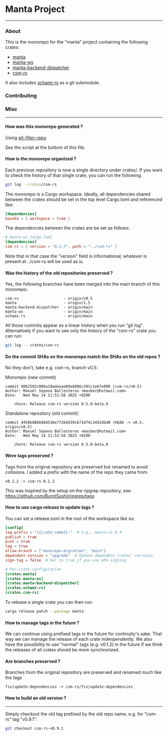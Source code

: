 # Manta Project
---
### About
This is the monorepo for the "manta" project containing the following crates:
+ [manta](https://github.com/eth-cscs/manta-project/tree/main/crates/manta)
+ [manta-ws](https://github.com/eth-cscs/manta-project/tree/main/crates/manta-ws)
+ [manta-backend-dispatcher](https://github.com/eth-cscs/manta-project/tree/main/crates/manta-backend-dispatcher)
+ [csm-rs](https://github.com/eth-cscs/manta-project/tree/main/crates/csm-rs)

It also includes [ochami-rs](https://github.com/OpenCHAMI/ochami-rs) as a git submodule.

### Contributing 


### Misc
---
#### How was this monorepo generated ?

Using [git-filter-repo](https://www.git-tower.com/learn/git/faq/git-filter-repo)

See the script at the bottom of this file.

#### How is the monorepo organized ?

Each previous repository is now a single directory under crates/.
If you want to check the history of that single crate, you can run the following:

```sh
git log --crates/csm-rs
```

The monorepo is a Cargo workspace. Ideally, all dependencies shared between the crates should be set
in the top level Cargo.toml and referenced like:

```toml
[dependencies]
base64 = { workspace = true }
```

The dependencies between the crates are be set as follows:

```toml
# manta-ws Cargo.toml
[dependencies]
csm-rs = { version = "0.1.7", path = "../csm-rs" }
```

Note that in that case the "version" field is informational; whatever is present at ../csm-rs will be used as is.

#### Was the history of the old repositories preserved ?

Yes, the following branches have been merged into the main branch of this monorepo:

```
csm-rs                    - origin/v0.5
manta                     - origin/1.5
manta-backend-dispatcher  - origin/main
manta-ws                  - origin/main
ochami-rs                 - origin/main
```
All those commits appear as a linear history when you run "git log". Alternatively if you want to
see only the history of the "csm-rs" crate you can run:
```sh
git log -- crates/csm-rs
```

#### Do the commit SHAs on the monorepo match the SHAs on the old repos ?

No they don't, take e.g. csm-rs, branch v0.5:

Monorepo (new commit)
```
commit 9062593c086a19adeaae89a8886c391c1e67e000 (csm-rs/v0.5)
Author: Manuel Sopena Ballesteros <masber@hotmail.com>
Date:   Wed May 14 11:52:56 2025 +0200

    chore: Release csm-rs version 0.5.0-beta.6
```

Standalone repository (old commit):
```
commit 4450bd86648d536e77264d39cb714f4c3492db48 (HEAD -> v0.5, origin/v0.5)
Author: Manuel Sopena Ballesteros <masber@hotmail.com>
Date:   Wed May 14 11:52:56 2025 +0200

    chore: Release csm-rs version 0.5.0-beta.6
```
#### Were tags preserved ?
Tags from the original repository are preserved but renamed to avoid collisions. I added a prefix
with the name of the repo they came from. 

```
v0.1.2 -> csm-rs-0.1.2
```

This was inspired by the setup on the ripgrep repository, see: https://github.com/BurntSushi/ripgrep/tags

#### How to use cargo release to update tags ?

You can set a release.toml in the root of the workspace like so:
```toml
[config]
tag-prefix = "{{crate_name}}-"  # e.g., manta-v1.0.4
publish = true
push = true
tag = true
allow-branch = ["monorepo-migration", "main"]
dependent-version = "upgrade"  # Update dependent crates' versions
sign-tag = false  # Set to true if you use GPG signing

# Per-crate configuration
[crates.manta]
[crates.manta-ws]
[crates.manta-backend-dispatcher]
[crates.ochami-rs]
[crates.csm-rs]
```

To release a single crate you can then run:
```sh
cargo release patch --package manta
```

#### How to manage tags in the future ?
We can continue using prefixed tags in the future for continuity's sake. That way we can manage the
release of each crate indenpendently. We also have the possibility to use "normal" tags (e.g.
v0.1.2) in the future if we think the releases of all crates should be more synchronized.

#### Are branches preserved ?
Branches from the original repository are preserved and renamed much like the tags

```
fix/update-dependencies -> csm-rs/fix/update-dependencies
```

#### How to build an old version ?
---

Simply checkout the old tag prefixed by the old repo name, e.g. for "csm-rs" tag "v0.9.1":

```sh
git checkout csm-rs-v0.9.1
```

